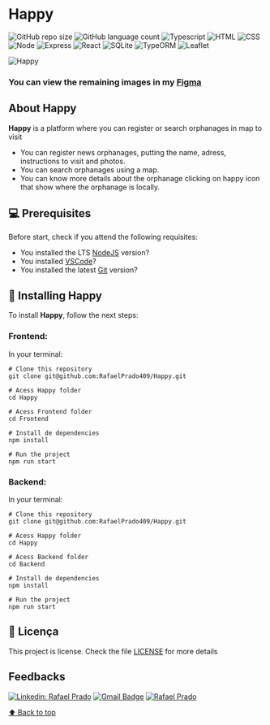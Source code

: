 # **Happy**


![GitHub repo size](https://img.shields.io/github/repo-size/RafaelPrado409/Happy?style=for-the-badge)
![GitHub language count](https://img.shields.io/github/languages/count/RafaelPrado409/Happy?style=for-the-badge)
![Typescript](https://img.shields.io/badge/TypeScript-007ACC?style=for-the-badge&logo=typescript&logoColor=white)
![HTML](https://img.shields.io/badge/HTML5-E34F26?style=for-the-badge&logo=html5&logoColor=white)
![CSS](https://img.shields.io/badge/CSS3-1572B6?style=for-the-badge&logo=css3&logoColor=white)
![Node](https://img.shields.io/badge/Node.js-43853D?style=for-the-badge&logo=node.js&logoColor=white)
![Express](https://img.shields.io/badge/Express.js-404D59?style=for-the-badge)
![React](https://img.shields.io/badge/React-20232A?style=for-the-badge&logo=react&logoColor=61DAFB)
![SQLite](https://img.shields.io/badge/SQLite-07405E?style=for-the-badge&logo=sqlite&logoColor=white)
![TypeORM](https://img.shields.io/badge/TypeORM-07405E?style=for-the-badge&logo=typeorm&logoColor=white)
![Leaflet](https://img.shields.io/badge/Leaflet-43853D?style=for-the-badge&logo=leaflet&logoColor=white)

<img src="https://i.imgur.com/X64Qmvn.png?1" alt="Happy" />

### You can view the remaining images in my [Figma](https://www.figma.com/file/N7wRAtrybG1LB39SL4nv95/Happy-Rafael%60s?node-id=0%3A1)

## About Happy

**Happy** is a platform where you can register or search orphanages in map to visit

- You can register news orphanages, putting the name, adress, instructions to visit and photos.
- You can search orphanages using a map.
- You can know more details about the orphanage clicking on happy icon that show where the orphanage is locally.

## 💻 Prerequisites

Before start, check if you attend the following requisites:
* You installed the LTS [NodeJS](https://nodejs.org/en/) version?
* You installed [VSCode](https://code.visualstudio.com/)?
* You installed the latest [Git](https://git-scm.com/) version?

## 🚀 Installing Happy

To install **Happy**, follow the next steps:

### Frontend:

In your terminal:

```
# Clone this repository
git clone git@github.com:RafaelPrado409/Happy.git
```
```
# Acess Happy folder
cd Happy
```
```
# Acess Frontend folder
cd Frontend
```
```
# Install de dependencies
npm install
```
```
# Run the project
npm run start
```
### Backend:

In your terminal:

```
# Clone this repository
git clone git@github.com:RafaelPrado409/Happy.git
```
```
# Acess Happy folder
cd Happy
```
```
# Acess Backend folder
cd Backend
```
```
# Install de dependencies
npm install
```
```
# Run the project
npm run start
```
## 📝 Licença

This project is license. Check the file [LICENSE](LICENSE.md) for more details

## Feedbacks

[![Linkedin: Rafael Prado](https://img.shields.io/badge/-RafaelPrado-blue?style=flat-square&logo=Linkedin&logoColor=white&link=LINK-DO-SEU-LINKEDIN)](https://www.linkedin.com/in/rafael-prado-8a40b6132/)
[![Gmail Badge](https://img.shields.io/badge/-santiagorafael409@gmail.com-006bed?style=flat-square&logo=Gmail&logoColor=white&link=mailto:SEU-EMAIL)](mailto:santiagorafael409@gmail.com)
[![Rafael Prado]( https://img.shields.io/github/followers/RafaelPrado409?label=follow&style=social)](https://github.com/RafaelPrado409)

[⬆ Back to top](#Happy)<br>
